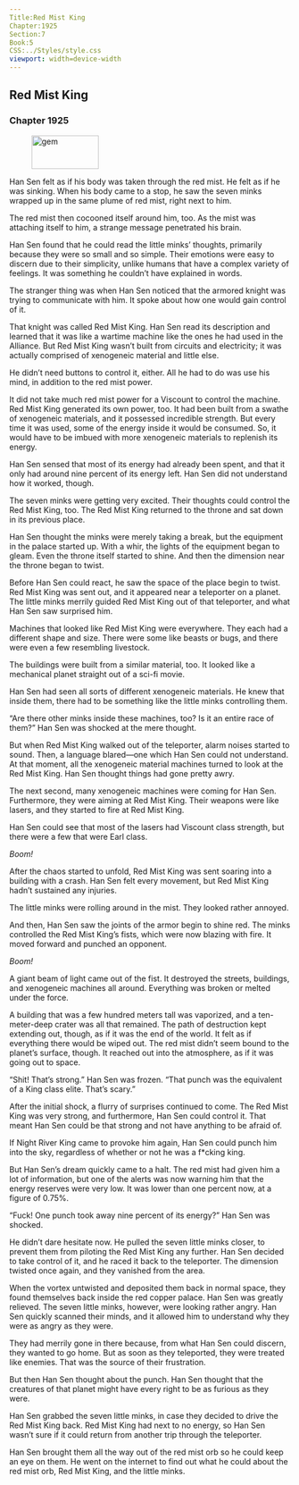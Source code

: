 ```yaml
---
Title:Red Mist King 
Chapter:1925 
Section:7 
Book:5 
CSS:../Styles/style.css 
viewport: width=device-width
---
```

  
## Red Mist King
### Chapter 1925
  
<figure>
	<img src="../Images/gem.gif" alt="gem" id="gem" width="120" height="60" />
</figure>
  

  
Han Sen felt as if his body was taken through the red mist. He felt as if he was sinking. When his body came to a stop, he saw the seven minks wrapped up in the same plume of red mist, right next to him.

The red mist then cocooned itself around him, too. As the mist was attaching itself to him, a strange message penetrated his brain.

Han Sen found that he could read the little minks’ thoughts, primarily because they were so small and so simple. Their emotions were easy to discern due to their simplicity, unlike humans that have a complex variety of feelings. It was something he couldn’t have explained in words.

The stranger thing was when Han Sen noticed that the armored knight was trying to communicate with him. It spoke about how one would gain control of it.

That knight was called Red Mist King. Han Sen read its description and learned that it was like a wartime machine like the ones he had used in the Alliance. But Red Mist King wasn’t built from circuits and electricity; it was actually comprised of xenogeneic material and little else.

He didn’t need buttons to control it, either. All he had to do was use his mind, in addition to the red mist power.

It did not take much red mist power for a Viscount to control the machine. Red Mist King generated its own power, too. It had been built from a swathe of xenogeneic materials, and it possessed incredible strength. But every time it was used, some of the energy inside it would be consumed. So, it would have to be imbued with more xenogeneic materials to replenish its energy.

Han Sen sensed that most of its energy had already been spent, and that it only had around nine percent of its energy left. Han Sen did not understand how it worked, though.

The seven minks were getting very excited. Their thoughts could control the Red Mist King, too. The Red Mist King returned to the throne and sat down in its previous place.

Han Sen thought the minks were merely taking a break, but the equipment in the palace started up. With a whir, the lights of the equipment began to gleam. Even the throne itself started to shine. And then the dimension near the throne began to twist.

Before Han Sen could react, he saw the space of the place begin to twist. Red Mist King was sent out, and it appeared near a teleporter on a planet. The little minks merrily guided Red Mist King out of that teleporter, and what Han Sen saw surprised him.

Machines that looked like Red Mist King were everywhere. They each had a different shape and size. There were some like beasts or bugs, and there were even a few resembling livestock.

The buildings were built from a similar material, too. It looked like a mechanical planet straight out of a sci-fi movie.

Han Sen had seen all sorts of different xenogeneic materials. He knew that inside them, there had to be something like the little minks controlling them.

“Are there other minks inside these machines, too? Is it an entire race of them?” Han Sen was shocked at the mere thought.

But when Red Mist King walked out of the teleporter, alarm noises started to sound. Then, a language blared—one which Han Sen could not understand. At that moment, all the xenogeneic material machines turned to look at the Red Mist King. Han Sen thought things had gone pretty awry.

The next second, many xenogeneic machines were coming for Han Sen. Furthermore, they were aiming at Red Mist King. Their weapons were like lasers, and they started to fire at Red Mist King.

Han Sen could see that most of the lasers had Viscount class strength, but there were a few that were Earl class.

*Boom!*

After the chaos started to unfold, Red Mist King was sent soaring into a building with a crash. Han Sen felt every movement, but Red Mist King hadn’t sustained any injuries.

The little minks were rolling around in the mist. They looked rather annoyed.

And then, Han Sen saw the joints of the armor begin to shine red. The minks controlled the Red Mist King’s fists, which were now blazing with fire. It moved forward and punched an opponent.

*Boom!*

A giant beam of light came out of the fist. It destroyed the streets, buildings, and xenogeneic machines all around. Everything was broken or melted under the force.

A building that was a few hundred meters tall was vaporized, and a ten-meter-deep crater was all that remained. The path of destruction kept extending out, though, as if it was the end of the world. It felt as if everything there would be wiped out. The red mist didn’t seem bound to the planet’s surface, though. It reached out into the atmosphere, as if it was going out to space.

“Shit! That’s strong.” Han Sen was frozen. “That punch was the equivalent of a King class elite. That’s scary.”

After the initial shock, a flurry of surprises continued to come. The Red Mist King was very strong, and furthermore, Han Sen could control it. That meant Han Sen could be that strong and not have anything to be afraid of.

If Night River King came to provoke him again, Han Sen could punch him into the sky, regardless of whether or not he was a f*cking king.

But Han Sen’s dream quickly came to a halt. The red mist had given him a lot of information, but one of the alerts was now warning him that the energy reserves were very low. It was lower than one percent now, at a figure of 0.75%.

“Fuck! One punch took away nine percent of its energy?” Han Sen was shocked.

He didn’t dare hesitate now. He pulled the seven little minks closer, to prevent them from piloting the Red Mist King any further. Han Sen decided to take control of it, and he raced it back to the teleporter. The dimension twisted once again, and they vanished from the area.

When the vortex untwisted and deposited them back in normal space, they found themselves back inside the red copper palace. Han Sen was greatly relieved. The seven little minks, however, were looking rather angry. Han Sen quickly scanned their minds, and it allowed him to understand why they were as angry as they were.

They had merrily gone in there because, from what Han Sen could discern, they wanted to go home. But as soon as they teleported, they were treated like enemies. That was the source of their frustration.

But then Han Sen thought about the punch. Han Sen thought that the creatures of that planet might have every right to be as furious as they were.

Han Sen grabbed the seven little minks, in case they decided to drive the Red Mist King back. Red Mist King had next to no energy, so Han Sen wasn’t sure if it could return from another trip through the teleporter.

Han Sen brought them all the way out of the red mist orb so he could keep an eye on them. He went on the internet to find out what he could about the red mist orb, Red Mist King, and the little minks.